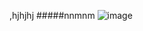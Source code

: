 ,hjhjhj #####nnmnm
![image](https://github.com/user-attachments/assets/bcc44494-8594-4045-925d-5746af1925df)

